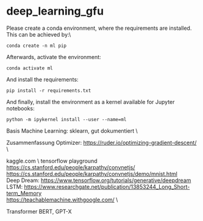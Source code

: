 # deep_learning_gfu
Please create a conda environment, where the requirements are installed.
This can be achieved by:\

```
conda create -n ml pip
```
Afterwards, activate the environment:

```
conda activate ml
```

And install the requirements:

```
pip install -r requirements.txt
```

And finally, install the environment as a kernel available for Jupyter notebooks:

```
python -m ipykernel install --user --name=ml
```

Basis Machine Learning: sklearn, gut dokumentiert \

Zusammenfassung Optimizer:
https://ruder.io/optimizing-gradient-descent/ \


kaggle.com \ 
tensorflow playground \
https://cs.stanford.edu/people/karpathy/convnetjs/ \
https://cs.stanford.edu/people/karpathy/convnetjs/demo/mnist.html \
Deep Dream: https://www.tensorflow.org/tutorials/generative/deepdream
LSTM: https://www.researchgate.net/publication/13853244_Long_Short-term_Memory \
https://teachablemachine.withgoogle.com/ \

Transformer BERT, GPT-X

 


